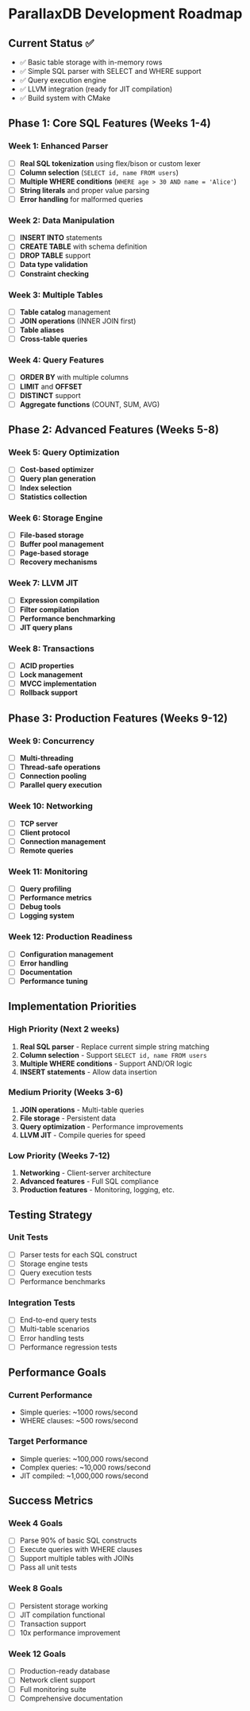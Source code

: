 # ParallaxDB Development Roadmap

## Current Status ✅
- ✅ Basic table storage with in-memory rows
- ✅ Simple SQL parser with SELECT and WHERE support
- ✅ Query execution engine
- ✅ LLVM integration (ready for JIT compilation)
- ✅ Build system with CMake

## Phase 1: Core SQL Features (Weeks 1-4)

### Week 1: Enhanced Parser
- [ ] **Real SQL tokenization** using flex/bison or custom lexer
- [ ] **Column selection** (`SELECT id, name FROM users`)
- [ ] **Multiple WHERE conditions** (`WHERE age > 30 AND name = 'Alice'`)
- [ ] **String literals** and proper value parsing
- [ ] **Error handling** for malformed queries

### Week 2: Data Manipulation
- [ ] **INSERT INTO** statements
- [ ] **CREATE TABLE** with schema definition
- [ ] **DROP TABLE** support
- [ ] **Data type validation**
- [ ] **Constraint checking**

### Week 3: Multiple Tables
- [ ] **Table catalog** management
- [ ] **JOIN operations** (INNER JOIN first)
- [ ] **Table aliases**
- [ ] **Cross-table queries**

### Week 4: Query Features
- [ ] **ORDER BY** with multiple columns
- [ ] **LIMIT** and **OFFSET**
- [ ] **DISTINCT** support
- [ ] **Aggregate functions** (COUNT, SUM, AVG)

## Phase 2: Advanced Features (Weeks 5-8)

### Week 5: Query Optimization
- [ ] **Cost-based optimizer**
- [ ] **Query plan generation**
- [ ] **Index selection**
- [ ] **Statistics collection**

### Week 6: Storage Engine
- [ ] **File-based storage**
- [ ] **Buffer pool management**
- [ ] **Page-based storage**
- [ ] **Recovery mechanisms**

### Week 7: LLVM JIT
- [ ] **Expression compilation**
- [ ] **Filter compilation**
- [ ] **Performance benchmarking**
- [ ] **JIT query plans**

### Week 8: Transactions
- [ ] **ACID properties**
- [ ] **Lock management**
- [ ] **MVCC implementation**
- [ ] **Rollback support**

## Phase 3: Production Features (Weeks 9-12)

### Week 9: Concurrency
- [ ] **Multi-threading**
- [ ] **Thread-safe operations**
- [ ] **Connection pooling**
- [ ] **Parallel query execution**

### Week 10: Networking
- [ ] **TCP server**
- [ ] **Client protocol**
- [ ] **Connection management**
- [ ] **Remote queries**

### Week 11: Monitoring
- [ ] **Query profiling**
- [ ] **Performance metrics**
- [ ] **Debug tools**
- [ ] **Logging system**

### Week 12: Production Readiness
- [ ] **Configuration management**
- [ ] **Error handling**
- [ ] **Documentation**
- [ ] **Performance tuning**

## Implementation Priorities

### High Priority (Next 2 weeks)
1. **Real SQL parser** - Replace current simple string matching
2. **Column selection** - Support `SELECT id, name FROM users`
3. **Multiple WHERE conditions** - Support AND/OR logic
4. **INSERT statements** - Allow data insertion

### Medium Priority (Weeks 3-6)
1. **JOIN operations** - Multi-table queries
2. **File storage** - Persistent data
3. **Query optimization** - Performance improvements
4. **LLVM JIT** - Compile queries for speed

### Low Priority (Weeks 7-12)
1. **Networking** - Client-server architecture
2. **Advanced features** - Full SQL compliance
3. **Production features** - Monitoring, logging, etc.

## Testing Strategy

### Unit Tests
- [ ] Parser tests for each SQL construct
- [ ] Storage engine tests
- [ ] Query execution tests
- [ ] Performance benchmarks

### Integration Tests
- [ ] End-to-end query tests
- [ ] Multi-table scenarios
- [ ] Error handling tests
- [ ] Performance regression tests

## Performance Goals

### Current Performance
- Simple queries: ~1000 rows/second
- WHERE clauses: ~500 rows/second

### Target Performance
- Simple queries: ~100,000 rows/second
- Complex queries: ~10,000 rows/second
- JIT compiled: ~1,000,000 rows/second

## Success Metrics

### Week 4 Goals
- [ ] Parse 90% of basic SQL constructs
- [ ] Execute queries with WHERE clauses
- [ ] Support multiple tables with JOINs
- [ ] Pass all unit tests

### Week 8 Goals
- [ ] Persistent storage working
- [ ] JIT compilation functional
- [ ] Transaction support
- [ ] 10x performance improvement

### Week 12 Goals
- [ ] Production-ready database
- [ ] Network client support
- [ ] Full monitoring suite
- [ ] Comprehensive documentation 